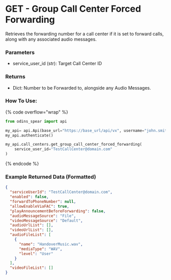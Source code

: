 # GET - Group Call Center Forced Forwarding

Retrieves the forwarding number for a call center if it is set to forward calls, along with any associated audio messages.

### Parameters&#x20;

* service_user_id (str): Target Call Center ID

### Returns

* Dict: Number to be Forwarded to, alongside any Audio Messages.

### How To Use:

{% code overflow="wrap" %}
```python
from odins_spear import api

my_api= api.Api(base_url="https://base_url/api/vx", username="john.smith", password="ODIN_INSTANCE_1")
my_api.authenticate()

my_api.call_centers.get_group_call_center_forced_forwarding(
    service_user_id="TestCallCenter@domain.com"
)
```
{% endcode %}

### Example Returned Data (Formatted)
```json
{
  "serviceUserId": "TestCallCenter@domain.com",
  "enabled": false,
  "forwardToPhoneNumber": null,
  "allowEnableViaFAC": true,
  "playAnnouncementBeforeForwarding": false,
  "audioMessageSource": "File",
  "videoMessageSource": "Default",
  "audioUrlList": [],
  "videoUrlList": [],
  "audioFileList": [
    {
      "name": "HandoverMusic.wav",
      "mediaType": "WAV",
      "level": "User"
    }
  ],
  "videoFileList": []
}
```
